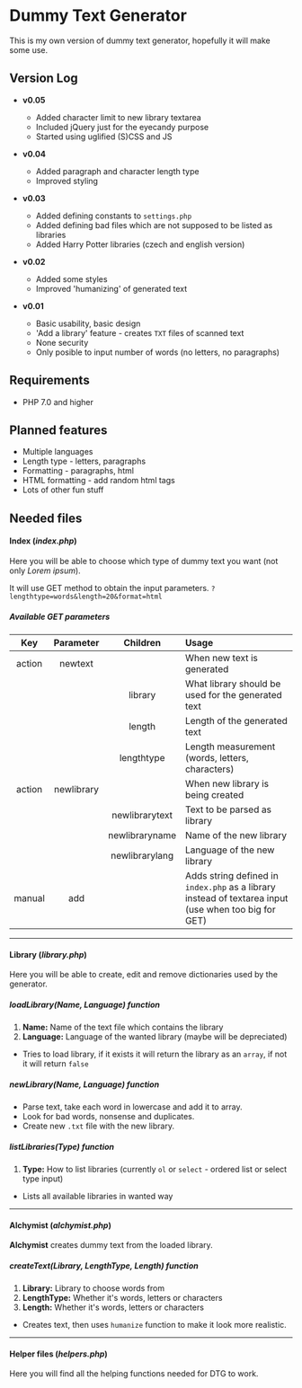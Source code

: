 # Dummy Text Generator

This is my own version of dummy text generator, hopefully it will make some use.

## Version Log

* **v0.05**

    * Added character limit to new library textarea
    * Included jQuery just for the eyecandy purpose
    * Started using uglified (S)CSS and JS

* **v0.04**

    * Added paragraph and character length type
    * Improved styling

* **v0.03**

    * Added defining constants to `settings.php`
    * Added defining bad files which are not supposed to be listed as libraries
    * Added Harry Potter libraries (czech and english version)

* **v0.02**

    * Added some styles
    * Improved 'humanizing' of generated text

* **v0.01**

    * Basic usability, basic design
    * 'Add a library' feature - creates `TXT` files of scanned text
    * None security
    * Only posible to input number of words (no letters, no paragraphs)

## Requirements

* PHP 7.0 and higher

## Planned features

* Multiple languages
* Length type - letters, paragraphs
* Formatting - paragraphs, html
* HTML formatting - add random html tags
* Lots of other fun stuff

## Needed files

#### Index (_index.php_)

Here you will be able to choose which type of dummy text you want (not only *Lorem ipsum*).

It will use GET method to obtain the input parameters. `?lengthtype=words&length=20&format=html`

##### Available GET parameters

| Key    | Parameter  | Children          | Usage                                                                                                |
| :----: | :--------: |:-----------------:| :--------------------------------------------------------------------------------------------------- |
| action | newtext    |                   | When new text is generated                                                                           |
|        |            | library           | What library should be used for the generated text                                                   |
|        |            | length            | Length of the generated text                                                                         |
|        |            | lengthtype        | Length measurement (words, letters, characters)                                                      |
| action | newlibrary |                   | When new library is being created                                                                    |
|        |            | newlibrarytext    | Text to be parsed as library                                                                         |
|        |            | newlibraryname    | Name of the new library                                                                              |
|        |            | newlibrarylang    | Language of the new library                                                                          |
| manual | add        |                   | Adds string defined in `index.php` as a library instead of textarea input (use when too big for GET) |

---

#### Library (_library.php_)

Here you will be able to create, edit and remove dictionaries used by the generator.

##### loadLibrary(_Name_, _Language_) function

1. **Name:** Name of the text file which contains the library
2. **Language:** Language of the wanted library (maybe will be depreciated)

* Tries to load library, if it exists it will return the library as an `array`, if not it will return `false`

##### newLibrary(_Name_, _Language_) function

* Parse text, take each word in lowercase and add it to array.
* Look for bad words, nonsense and duplicates.
* Create new `.txt` file with the new library.

##### listLibraries(_Type_) function

1. **Type:** How to list libraries (currently `ol` or `select` - ordered list or select type input)

* Lists all available libraries in wanted way

---

#### Alchymist (_alchymist.php_)

**Alchymist** creates dummy text from the loaded library.

##### createText(_Library_, _LengthType_, _Length_) function

1. **Library:** Library to choose words from
2. **LengthType:** Whether it's words, letters or characters
3. **Length:** Whether it's words, letters or characters

* Creates text, then uses `humanize` function to make it look more realistic.

---

#### Helper files (_helpers.php_)

Here you will find all the helping functions needed for DTG to work.
